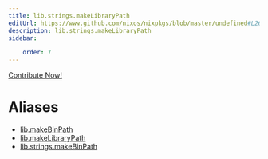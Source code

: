 ```yaml
---
title: lib.strings.makeLibraryPath
editUrl: https://www.github.com/nixos/nixpkgs/blob/master/undefined#L264C5
description: lib.strings.makeLibraryPath
sidebar:

    order: 7
---
```


<a href="https://www.github.com/nixos/nixpkgs/blob/master/undefined#L264C5">Contribute Now!</a>


# Aliases

- [lib.makeBinPath](/nix-doc-comments/reference/lib/lib-makebinpath)
- [lib.makeLibraryPath](/nix-doc-comments/reference/lib/lib-makelibrarypath)
- [lib.strings.makeBinPath](/nix-doc-comments/reference/lib/strings/lib-strings-makebinpath)


